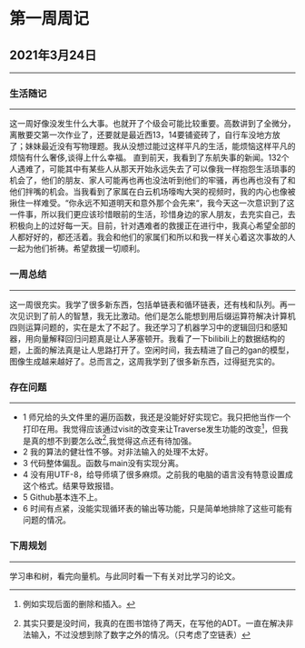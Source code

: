 # 第一周周记

## 2021年3月24日

---



### 生活随记

---



这一周好像没发生什么大事。也就开了个级会可能比较重要。高数讲到了全微分，离散要交第一次作业了，还要就是最近西13，14要铺瓷砖了，自行车没地方放了；妹妹最近没有写物理题。我从没想过能过这样平凡的生活，能烦恼这样平凡的烦恼有什么奢侈,谈得上什么幸福。  直到前天，我看到了东航失事的新闻。132个人遇难了，可能其中有某些人从那天开始永远失去了可以像我一样抱怨生活琐事的机会了，他们的朋友、家人可能再也再也没法听到他们的牢骚，再也再也没有了和他们拌嘴的机会。当我看到了家属在白云机场嚎啕大哭的视频时，我的内心也像被揪住一样难受。“你永远不知道明天和意外那个会先来“，我今天这一次意识到了这一件事，所以我们更应该珍惜眼前的生活，珍惜身边的家人朋友，去充实自己，去积极向上的过好每一天。目前，针对遇难者的救援正在进行中，我真心希望全部的人都好好的，都还活着。我会和他们的家属们和所以和我一样关心着这次事故的人一起为他们祈祷。希望救援一切顺利。



### 一周总结

---

这一周很充实。我学了很多新东西，包括单链表和循环链表，还有栈和队列。再一次见识到了前人的智慧，我无比激动。他们是怎么能想到用后缀运算符解决计算机四则运算问题的，实在是太了不起了。我还学习了机器学习中的逻辑回归和感知器，用向量解释回归问题真是让人茅塞顿开。我看了一下bilibili上的数据结构的题，上面的解法真是让人思路打开了。空闲时间，我去精进了自己的gan的模型，图像生成越来越好了。总而言之，这周我学到了很多新东西，过得挺充实的。





### 存在问题

---

- 1   师兄给的头文件里的遍历函数，我还是没能好好实现它。我只把他当作一个打印在用。我觉得应该通过visit的改变来让Traverse发生功能的改变[^1]，但我是真的想不到要怎么改[^2],我觉得这点还有待加强。
- 2   我的算法的健壮性不够。对非法输入的处理不太好。
- 3   代码整体偏乱。函数与main没有实现分离。
- 4   没有用UTF-8，给导师填了很多麻烦。之前我的电脑的语言没有特意设置成这个格式。结果导致报错。
- 5  Github基本连不上。
- 6  时间有点紧，没能实现循环表的输出等功能，只是简单地排除了这些可能有问题的情况。





### 下周规划

---

学习串和树，看完向量机。与此同时看一下有关对比学习的论文。







[^1]:例如实现后面的删除和插入。
[^2]:其实只要是没时间，我真的在图书馆待了两天，在写他的ADT。一直在解决非法输入，不过没想到除了数字之外的情况。（只考虑了空链表）
